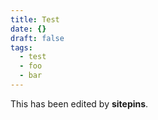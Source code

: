 ```yaml
---
title: Test
date: {}
draft: false
tags:
  - test
  - foo
  - bar
---
```

This has been edited by **sitepins**.

